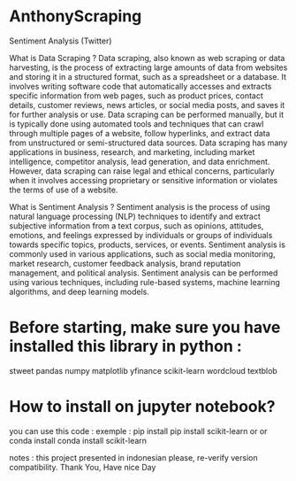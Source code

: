 # AnthonyScraping
Sentiment Analysis (Twitter)

What is Data Scraping ?
Data scraping, also known as web scraping or data harvesting, is the process of extracting large amounts of data from websites and storing it in a structured format, such as a spreadsheet or a database. It involves writing software code that automatically accesses and extracts specific information from web pages, such as product prices, contact details, customer reviews, news articles, or social media posts, and saves it for further analysis or use. Data scraping can be performed manually, but it is typically done using automated tools and techniques that can crawl through multiple pages of a website, follow hyperlinks, and extract data from unstructured or semi-structured data sources. Data scraping has many applications in business, research, and marketing, including market intelligence, competitor analysis, lead generation, and data enrichment. However, data scraping can raise legal and ethical concerns, particularly when it involves accessing proprietary or sensitive information or violates the terms of use of a website.


What is Sentiment Analysis ? 
Sentiment analysis is the process of using natural language processing (NLP) techniques to identify and extract subjective information from a text corpus, such as opinions, attitudes, emotions, and feelings expressed by individuals or groups of individuals towards specific topics, products, services, or events. Sentiment analysis is commonly used in various applications, such as social media monitoring, market research, customer feedback analysis, brand reputation management, and political analysis. Sentiment analysis can be performed using various techniques, including rule-based systems, machine learning algorithms, and deep learning models.


Before starting, make sure you have installed this library in python :
====================================================================
stweet
pandas
numpy 
matplotlib 
yfinance 
scikit-learn 
wordcloud 
textblob

How to install on jupyter notebook?
===================================
you can use this code :           exemple :
pip install <library>             pip install scikit-learn
or                                or
conda install <library>           conda install scikit-learn

notes : this project presented in indonesian
please, re-verify version compatibility.
Thank You, Have nice Day



